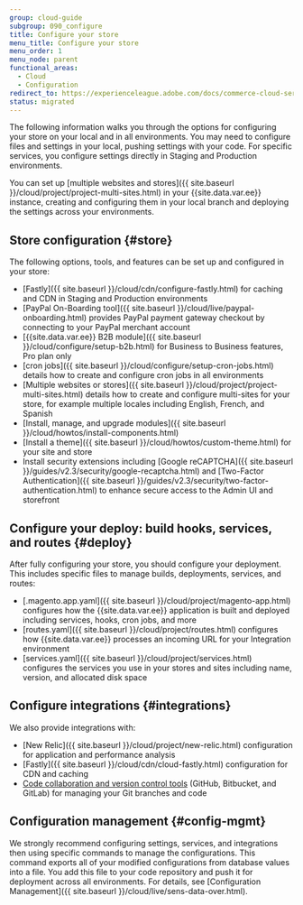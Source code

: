 ```yaml
---
group: cloud-guide
subgroup: 090_configure
title: Configure your store
menu_title: Configure your store
menu_order: 1
menu_node: parent
functional_areas:
  - Cloud
  - Configuration
redirect_to: https://experienceleague.adobe.com/docs/commerce-cloud-service/user-guide/configure-store/overview.html
status: migrated
---
```


The following information walks you through the options for configuring your store on your local and in all environments. You may need to configure files and settings in your local, pushing settings with your code. For specific services, you configure settings directly in Staging and Production environments.

You can set up [multiple websites and stores]({{ site.baseurl }}/cloud/project/project-multi-sites.html) in your {{site.data.var.ee}} instance, creating and configuring them in your local branch and deploying the settings across your environments.

## Store configuration {#store}

The following options, tools, and features can be set up and configured in your store:

*  [Fastly]({{ site.baseurl }}/cloud/cdn/configure-fastly.html) for caching and CDN in Staging and Production environments
*  [PayPal On-Boarding tool]({{ site.baseurl }}/cloud/live/paypal-onboarding.html) provides PayPal payment gateway checkout by connecting to your PayPal merchant account
*  [{{site.data.var.ee}} B2B module]({{ site.baseurl }}/cloud/configure/setup-b2b.html) for Business to Business features, Pro plan only
*  [cron jobs]({{ site.baseurl }}/cloud/configure/setup-cron-jobs.html) details how to create and configure cron jobs in all environments
*  [Multiple websites or stores]({{ site.baseurl }}/cloud/project/project-multi-sites.html) details how to create and configure multi-sites for your store, for example multiple locales including English, French, and Spanish
*  [Install, manage, and upgrade modules]({{ site.baseurl }}/cloud/howtos/install-components.html)
*  [Install a theme]({{ site.baseurl }}/cloud/howtos/custom-theme.html) for your site and store
*  Install security extensions including [Google reCAPTCHA]({{ site.baseurl }}/guides/v2.3/security/google-recaptcha.html) and [Two-Factor Authentication]({{ site.baseurl }}/guides/v2.3/security/two-factor-authentication.html) to enhance secure access to the Admin UI and storefront

## Configure your deploy: build hooks, services, and routes {#deploy}

After fully configuring your store, you should configure your deployment. This includes specific files to manage builds, deployments, services, and routes:

*  [.magento.app.yaml]({{ site.baseurl }}/cloud/project/magento-app.html) configures how the {{site.data.var.ee}} application is built and deployed including services, hooks, cron jobs, and more
*  [routes.yaml]({{ site.baseurl }}/cloud/project/routes.html) configures how {{site.data.var.ee}} processes an incoming URL for your Integration environment
*  [services.yaml]({{ site.baseurl }}/cloud/project/services.html) configures the services you use in your stores and sites including name, version, and allocated disk space

## Configure integrations {#integrations}

We also provide integrations with:

*  [New Relic]({{ site.baseurl }}/cloud/project/new-relic.html) configuration for application and performance analysis
*  [Fastly]({{ site.baseurl }}/cloud/cdn/cloud-fastly.html) configuration for CDN and caching
*  [Code collaboration and version control tools]({{site.baseurl}}/cloud/integrations/cloud-integrations.html) (GitHub, Bitbucket, and GitLab) for managing your Git branches and code

## Configuration management {#config-mgmt}

We strongly recommend configuring settings, services, and integrations then using specific commands to manage the configurations. This command exports all of your modified configurations from database values into a file. You add this file to your code repository and push it for deployment across all environments. For details, see [Configuration Management]({{ site.baseurl }}/cloud/live/sens-data-over.html).
